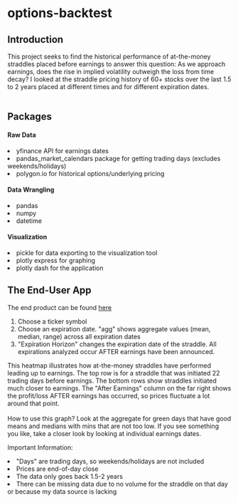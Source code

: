 # options-backtest

## Introduction
This project seeks to find the historical performance of at-the-money straddles placed before earnings to answer this question: As we approach earnings,
does the rise in implied volatility outweigh the loss from time decay? I looked at the straddle pricing history of 60+ stocks over 
the last 1.5 to 2 years placed at different times 
and for different expiration dates. 
<br></br>
## Packages
#### Raw Data
<li>yfinance API for earnings dates</li>
<li>pandas_market_calendars package for getting trading days (excludes weekends/holidays)</li>
<li>polygon.io for historical options/underlying pricing</li>

#### Data Wrangling
<li>pandas</li>
<li>numpy</li>
<li>datetime</li>

#### Visualization
<li>pickle for data exporting to the visualization tool</li>
<li>plotly express for graphing</li>
<li>plotly dash  for the application</li>

## The End-User App
The end product can be found [here](https://earnings-straddle.onrender.com/)

<ol>
<li>Choose a ticker symbol</li>
<li>Choose an expiration date. "agg" shows aggregate values (mean, median, range) across all expiration dates</li>
<li>"Expiration Horizon" changes the expiration date of the straddle. All expirations analyzed occur AFTER earnings have been announced.</li>
</ol>

This heatmap illustrates how at-the-money straddles have performed leading up to earnings. The top row is for a straddle that 
was initiated 22 trading days before earnings. The bottom rows show straddles initiated much closer to earnings. The "After Earnings" column on the far right 
shows the profit/loss AFTER earnings has occurred, so prices fluctuate a lot around that point.
<br></br>
How to use this graph? Look at the aggregate for green days that have good means and medians with mins that are not too low. If you see something you like, take a closer look by looking at individual earnings dates.


Important Information:
<li>"Days" are trading days, so weekends/holidays are not included</il>
<li>Prices are end-of-day close</il>
<li>The data only goes back 1.5-2 years</il>
<li>There can be missing data due to no volume for the straddle on that day or because my data source is lacking</il>
